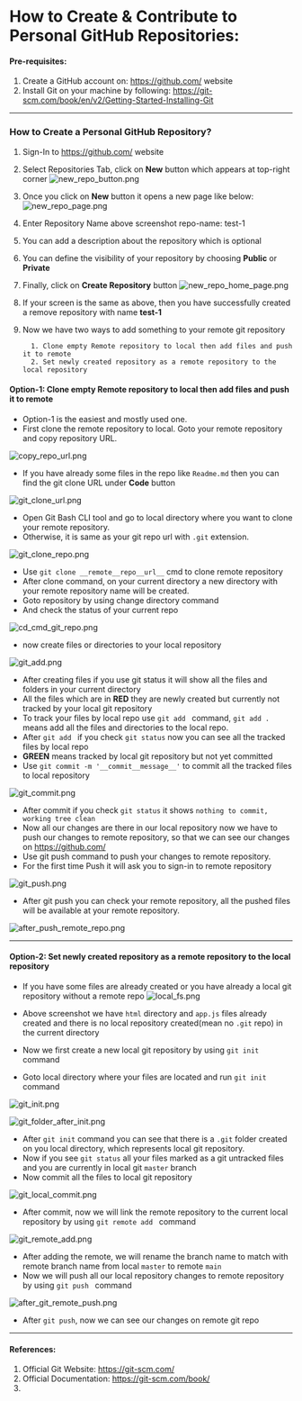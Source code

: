 # How to Create & Contribute to Personal GitHub Repositories:

#### Pre-requisites:

1. Create a GitHub account on: https://github.com/ website
2. Install Git on your machine by following: https://git-scm.com/book/en/v2/Getting-Started-Installing-Git

___

### How to Create a Personal GitHub Repository?
1. Sign-In to https://github.com/ website
2. Select Repositories Tab, click on **New** button which appears at top-right corner
![new_repo_button.png](images/new_repo_button.png)
3. Once you click on **New** button it opens a new page like below:
![new_repo_page.png](images/new_repo_page.png)
4. Enter Repository Name above screenshot repo-name: test-1
5. You can add a description about the repository which is optional
6. You can define the visibility of your repository by choosing **Public** or **Private**
7. Finally, click on **Create Repository** button
![new_repo_home_page.png](images/new_repo_home_page.png)
8. If your screen is the same as above, then you have successfully created a remove repository with name **test-1**
9. Now we have two ways to add something to your remote git repository
   
         1. Clone empty Remote repository to local then add files and push it to remote
         2. Set newly created repository as a remote repository to the local repository

#### Option-1: Clone empty Remote repository to local then add files and push it to remote
- Option-1 is the easiest and mostly used one.
- First clone the remote repository to local. Goto your remote repository and copy repository URL.

![copy_repo_url.png](images/copy_repo_url.png)

- If you have already some files in the repo like `Readme.md` then you can find the git clone URL under **Code** button

![git_clone_url.png](images/git_clone_url.png)

- Open Git Bash CLI tool and go to local directory where you want to clone your remote repository.
- Otherwise, it is same as your git repo url with `.git` extension.

![git_clone_repo.png](images/git_clone_repo.png)

- Use `git clone __remote__repo__url__` cmd to clone remote repository
- After clone command, on your current directory a new directory with your remote repository name will be created.
- Goto repository by using change directory command
- And check the status of your current repo

![cd_cmd_git_repo.png](images/cd_cmd_git_repo.png)

- now create files or directories to your local repository

![git_add.png](images/git_add.png)

- After creating files if you use git status it will show all the files and folders in your current directory
- All the files which are in **RED** they are newly created but currently not tracked by your local git repository
- To track your files by local repo use `git add ` command, `git add .` means add all the files and directories to the local repo.
- After `git add ` if you check `git status` now you can see all the tracked files by local repo
- **GREEN** means tracked by local git repository but not yet committed 
- Use `git commit -m '__commit__message__'` to commit all the tracked files to local repository

![git_commit.png](images/git_commit.png)

- After commit if you check `git status` it shows `nothing to commit, working tree clean`
- Now all our changes are there in our local repository now we have to push our changes to remote repository, so that we can see our changes on  https://github.com/
- Use git push command to push your changes to remote repository.
- For the first time Push it will ask you to sign-in to remote repository

![git_push.png](images/git_push.png)

- After git push you can check your remote repository, all the pushed files will be available at your remote repository.

![after_push_remote_repo.png](images/after_push_remote_repo.png)

___

#### Option-2: Set newly created repository as a remote repository to the local repository
- If you have some files are already created or you have already a local git repository without a remote repo
![local_fs.png](images/local_fs.png)

- Above screenshot we have `html` directory and `app.js` files already created and there is no local repository created(mean no `.git` repo) in the current directory
- Now we first create a new local git repository by using `git init` command
- Goto local directory where your files are located and run `git init` command

![git_init.png](images/git_init.png)

![git_folder_after_init.png](images/git_folder_after_init.png)

- After `git init` command you can see that there is a `.git` folder created on you local directory, which represents local git repository.
- Now if you see `git status` all your files marked as a git untracked files and you are currently in local git `master` branch
- Now commit all the files to local git repository

![git_local_commit.png](images/git_local_commit.png)

- After commit, now we will link the remote repository to the current local repository by using `git remote add ` command

![git_remote_add.png](images/git_remote_add.png)

- After adding the remote, we will rename the branch name to match with remote branch name from local `master` to remote `main`
- Now we will push all our local repository changes to remote repository by using `git push ` command

![after_git_remote_push.png](images/after_git_remote_push.png)

- After `git push`, now we can see our changes on remote git repo  

___















#### References:
1. Official Git Website: https://git-scm.com/
2. Official Documentation: https://git-scm.com/book/
2. 
